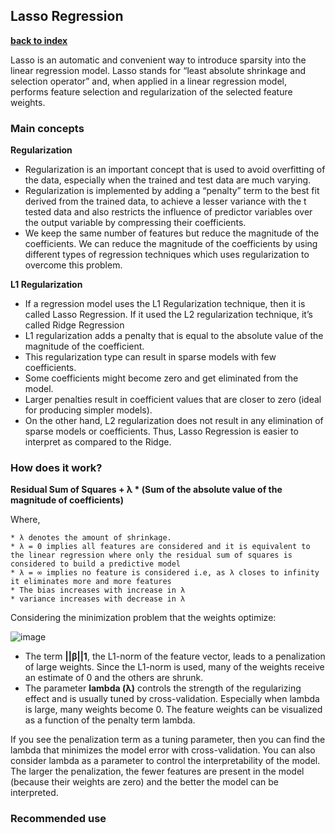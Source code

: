 ## Lasso Regression

**[back to index](https://github.com/mlfa03/MLOPs/blob/main/README.md)**

Lasso is an automatic and convenient way to introduce sparsity into the linear regression model. Lasso stands for “least absolute shrinkage and selection operator” and, when applied in a linear regression model, performs feature selection and regularization of the selected feature weights. 

### Main concepts 

**Regularization**

* Regularization is an important concept that is used to avoid overfitting of the data, especially when the trained and test data are much varying.
* Regularization is implemented by adding a “penalty” term to the best fit derived from the trained data, to achieve a lesser variance with the t tested data and also restricts the influence of predictor variables over the output variable by compressing their coefficients.
* We keep the same number of features but reduce the magnitude of the coefficients. We can reduce the magnitude of the coefficients by using different types of regression techniques which uses regularization to overcome this problem. 

**L1 Regularization**

* If a regression model uses the L1 Regularization technique, then it is called Lasso Regression. If it used the L2 regularization technique, it’s called Ridge Regression
* L1 regularization adds a penalty that is equal to the absolute value of the magnitude of the coefficient. 
* This regularization type can result in sparse models with few coefficients. 
* Some coefficients might become zero and get eliminated from the model. 
* Larger penalties result in coefficient values that are closer to zero (ideal for producing simpler models). 
* On the other hand, L2 regularization does not result in any elimination of sparse models or coefficients. Thus, Lasso Regression is easier to interpret as compared to the Ridge. 

### How does it work?

**Residual Sum of Squares + λ * (Sum of the absolute value of the magnitude of coefficients)**

Where,

    * λ denotes the amount of shrinkage.
    * λ = 0 implies all features are considered and it is equivalent to the linear regression where only the residual sum of squares is considered to build a predictive model
    * λ = ∞ implies no feature is considered i.e, as λ closes to infinity it eliminates more and more features
    * The bias increases with increase in λ
    * variance increases with decrease in λ

Considering the minimization problem that the weights optimize:

![image](https://user-images.githubusercontent.com/39881974/208437938-9d5a9d1f-5d26-4496-8062-6fa3ee2c568f.png)

* The term **||β||1**, the L1-norm of the feature vector, leads to a penalization of large weights. Since the L1-norm is used, many of the weights receive an estimate of 0 and the others are shrunk. 
* The parameter **lambda (λ)** controls the strength of the regularizing effect and is usually tuned by cross-validation. Especially when lambda is large, many weights become 0. The feature weights can be visualized as a function of the penalty term lambda. 

If you see the penalization term as a tuning parameter, then you can find the lambda that minimizes the model error with cross-validation. You can also consider lambda as a parameter to control the interpretability of the model. The larger the penalization, the fewer features are present in the model (because their weights are zero) and the better the model can be interpreted.

### Recommended use

